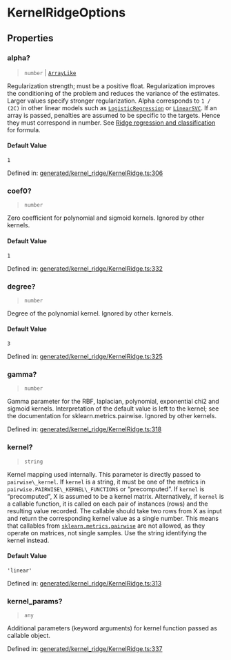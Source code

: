# KernelRidgeOptions

## Properties

### alpha?

> `number` \| [`ArrayLike`](../types/ArrayLike.md)

Regularization strength; must be a positive float. Regularization improves the conditioning of the problem and reduces the variance of the estimates. Larger values specify stronger regularization. Alpha corresponds to `1 / (2C)` in other linear models such as [`LogisticRegression`](sklearn.linear_model.LogisticRegression.html#sklearn.linear_model.LogisticRegression "sklearn.linear_model.LogisticRegression") or [`LinearSVC`](sklearn.svm.LinearSVC.html#sklearn.svm.LinearSVC "sklearn.svm.LinearSVC"). If an array is passed, penalties are assumed to be specific to the targets. Hence they must correspond in number. See [Ridge regression and classification](../linear_model.html#ridge-regression) for formula.

#### Default Value

`1`

Defined in:  [generated/kernel\_ridge/KernelRidge.ts:306](https://github.com/transitive-bullshit/scikit-learn-ts/blob/92ab806/packages/sklearn/src/generated/kernel_ridge/KernelRidge.ts#L306)

### coef0?

> `number`

Zero coefficient for polynomial and sigmoid kernels. Ignored by other kernels.

#### Default Value

`1`

Defined in:  [generated/kernel\_ridge/KernelRidge.ts:332](https://github.com/transitive-bullshit/scikit-learn-ts/blob/92ab806/packages/sklearn/src/generated/kernel_ridge/KernelRidge.ts#L332)

### degree?

> `number`

Degree of the polynomial kernel. Ignored by other kernels.

#### Default Value

`3`

Defined in:  [generated/kernel\_ridge/KernelRidge.ts:325](https://github.com/transitive-bullshit/scikit-learn-ts/blob/92ab806/packages/sklearn/src/generated/kernel_ridge/KernelRidge.ts#L325)

### gamma?

> `number`

Gamma parameter for the RBF, laplacian, polynomial, exponential chi2 and sigmoid kernels. Interpretation of the default value is left to the kernel; see the documentation for sklearn.metrics.pairwise. Ignored by other kernels.

Defined in:  [generated/kernel\_ridge/KernelRidge.ts:318](https://github.com/transitive-bullshit/scikit-learn-ts/blob/92ab806/packages/sklearn/src/generated/kernel_ridge/KernelRidge.ts#L318)

### kernel?

> `string`

Kernel mapping used internally. This parameter is directly passed to `pairwise\_kernel`. If `kernel` is a string, it must be one of the metrics in `pairwise.PAIRWISE\_KERNEL\_FUNCTIONS` or “precomputed”. If `kernel` is “precomputed”, X is assumed to be a kernel matrix. Alternatively, if `kernel` is a callable function, it is called on each pair of instances (rows) and the resulting value recorded. The callable should take two rows from X as input and return the corresponding kernel value as a single number. This means that callables from [`sklearn.metrics.pairwise`](../classes.html#module-sklearn.metrics.pairwise "sklearn.metrics.pairwise") are not allowed, as they operate on matrices, not single samples. Use the string identifying the kernel instead.

#### Default Value

`'linear'`

Defined in:  [generated/kernel\_ridge/KernelRidge.ts:313](https://github.com/transitive-bullshit/scikit-learn-ts/blob/92ab806/packages/sklearn/src/generated/kernel_ridge/KernelRidge.ts#L313)

### kernel\_params?

> `any`

Additional parameters (keyword arguments) for kernel function passed as callable object.

Defined in:  [generated/kernel\_ridge/KernelRidge.ts:337](https://github.com/transitive-bullshit/scikit-learn-ts/blob/92ab806/packages/sklearn/src/generated/kernel_ridge/KernelRidge.ts#L337)
